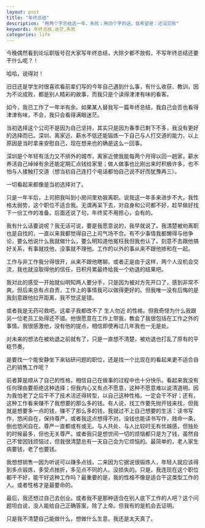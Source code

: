 ```yaml
---
layout: post
title: "年终总结"
description: "用两个字总结这一年，失败；用四个字的话，我希望是：还没完败"
keywords: 年终总结,迷茫,失败
categories: life
---
```

今晚偶然看到论坛职版号召大家写年终总结，大除夕都不放假，不写年终总结还要干什么呢？！

哈哈，说得对！

旧日还是学生时很喜欢看前辈们写的今年自己遇到什么事，有什么收获、教训，因为不论成败，都是别人精彩的故事，而我只是个读得津津有味的看客。

如今，我已工作了一年半有余。如果某人替我写一篇年终总结，我自己会否也看得津津有味，不会，我只会看得满眼迷茫。

当初选择这个公司不是因为自己坚持，其实只是因为春季已剩下不多，我没有更好的选择而已。深圳、离家近、薪水不低还能锻炼一下自己与人打交道的能力，以上原因是当时拿来安慰自己，现在想来也的确是这么一回事。

深圳是个年轻有活力又不排外的城市，离家近使我能每两个月得以回一趟家，薪水养活自己绰绰有余还能定期汇点钱给家里；做人做事也比刚出来时积极许多，也不怕与人接触打交道（想当初自己连打个电话都怕自己说不好而犹豫再三）。

一切看起来都像是当初选择对了。

只是一年半后，上司把我叫到小房间里劝我离职。说我这一年多来进步不大，我性格太弱势，这个职位不适合我。无谓再呆下去，对自身和公司都不好，趁早做好找下一份工作的准备。后面还说了句，年终奖不用担心，会有的。

我有什么话要说呢？我无话可说，要是我愿意说的，我早就说了。我清楚被劝离职也是自找的，一直以来我都觉得自己上司气场不合。有不少事情我都懒得与他争论，要么他说什么我就做什么，要么明知道他冤枉我但我也认了。刻意不去跟他搞好关系，有事就找他，没事就不理他。工作的以外的事从来不跟他掺和在一起。

工作与非工作我分得很开，从来不跟他瞎聊。或者正是由于这样，两个人没机会交流，我也就没取得他的信任，日积月累最终给我一个劝退的结果吧。

我对此的感受一开始就似明知两人要分手，只是因为被对方先开口了，感到非常不爽。但后来总有点自责，工作上的事情我可以做得更好的。但我唯一没有后悔的是我刻意跟他拉开距离，我不觉这是错。

或者我是无药可救吧。这辈子我都改不了 生人勿近 的性格。但我奇怪为什么我跟另一位老员工处得还不错。他很愿意在工作上带我，教会了我很包括在工作之外的事情。我很感激他，没有他的提点，相信即使再过几年我也一无是处。

对未来的想法在被劝退之前就有了，只是一直想不清楚，被劝退也打乱了原有的平稳节奏。

是要找一个能安静坐下来钻研问题的职位，还是找一个比现在的看起来更不适合自己的销售工作呢？

前者算是顺从了自己的性格，相信自己在做事的过程中也十分快乐。看起来我没有任何理由要拒绝这种选择；但我内心又有点不愿意，这种不愿意难以说清道明。因为我怕老了之后干不了技术活还得转型，以自己这种性格，一定会干不好；还有，这种工作看来赚不了我想要的那么多的钱。有人说，找工作要先抛开钱来找，但我就是想要多一点的钱，赚不了那么多的钱，我就过不上自己想要的生活：读书写作，悠闲自在，保持尊严。或者我这点想得不对。没钱也能读书写作，贱命一条，倒也悠闲自在。尊严一直都或有或无。与人共处、与人比较时无有优越感，但独处的时候最多，但也无关尊严。或者我只是想世间一切的烦恼都只是为了钱，虽然自己不曾因钱烦恼过，但我很清楚总有一天自己会为它烦恼的。最简单的，老人家生病要钱，老了也要钱。

我想想销售一因为听说可以赚多点钱，二来因为它据说很锻炼人，年轻人就应该得到多点锻炼，多受点挫折，多见点不同的人。没损失的。只是，我连现在这个职位都干不好，能干好这种工作吗？最重要的是，我的性格不像是适合干这类型工作的人。或者性格才是最要命的。

最后，我还想过自己去创业。或者我不是那种适合在别人底下工作的人吧？这个问题坦白说，没人能给自己正确答案，除了上帝。但我有的是机会去证明。

只是我不清楚自己能做什么，想做什么生意。我还是太天真了。
